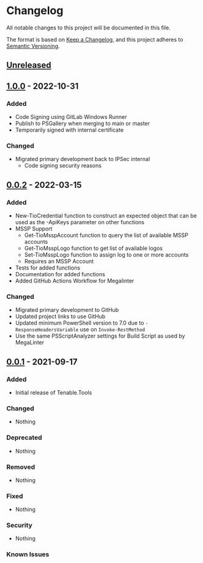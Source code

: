 # Changelog

All notable changes to this project will be documented in this file.

The format is based on [Keep a Changelog](https://keepachangelog.com/en/1.0.0/),
and this project adheres to [Semantic Versioning](https://semver.org/spec/v2.0.0.html).

## [Unreleased]

## [1.0.0] - 2022-10-31

### Added

- Code Signing using GitLab Windows Runner
- Publish to PSGallery when merging to main or master
- Temporarily signed with internal certificate

### Changed

- Migrated primary development back to IPSec internal
  - Code signing security reasons

## [0.0.2] - 2022-03-15

### Added

- New-TioCredential function to construct an expected object that can be used as the -ApiKeys parameter on other functions
- MSSP Support
  - Get-TioMsspAccount function to query the list of available MSSP accounts
  - Get-TioMsspLogo function to get list of available logos
  - Set-TioMsspLogo function to assign log to one or more accounts
  - Requires an MSSP Account
- Tests for added functions
- Documentation for added functions
- Added GitHub Actions Workflow for Megalinter

### Changed

- Migrated primary development to GitHub
- Updated project links to use GitHub
- Updated minimum PowerShell version to 7.0 due to `-ResponseHeadersVariable` use on `Invoke-RestMethod`
- Use the same PSScriptAnalyzer settings for Build Script as used by MegaLinter

## [0.0.1] - 2021-09-17

### Added

- Initial release of Tenable.Tools

### Changed

- Nothing

### Deprecated

- Nothing

### Removed

- Nothing

### Fixed

- Nothing

### Security

- Nothing

### Known Issues

[Unreleased]: https://github.com/jberkers42/tenable-tools/
[1.0.0]: https://github.com/IPSecMSSP/tenable-tools/releases/tag/v1.0.0
[0.0.2]: https://github.com/IPSecMSSP/tenable-tools/releases/tag/v0.0.2
[0.0.1]: https://github.com/IPSecMSSP/tenable-tools/releases/tag/v0.0.1
